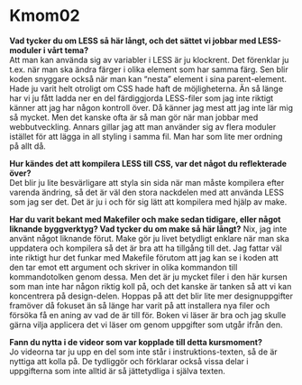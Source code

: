 Kmom02
===============================

**Vad tycker du om LESS så här långt, och det sättet vi jobbar med LESS-moduler i vårt tema?**  
Att man kan använda sig av variabler i LESS är ju klockrent. Det förenklar ju t.ex. när man ska 
ändra färger i olika element som har samma färg. Sen blir koden snyggare också när man kan “nesta” 
element i sina parent-element. Hade ju varit helt otroligt om CSS hade haft de möjligheterna. Än så 
länge har vi ju fått ladda ner en del färdiggjorda LESS-filer som jag inte riktigt känner att jag 
har någon kontroll över. Då känner jag mest att jag inte lär mig så mycket. Men det kanske ofta är 
så man gör när man jobbar med webbutveckling. Annars gillar jag att man använder sig av flera 
moduler istället för att lägga in all styling i samma fil. Man har som lite mer ordning på allt då.


**Hur kändes det att kompilera LESS till CSS, var det något du reflekterade över?**  
Det blir ju lite besvärligare att styla sin sida när man måste kompilera efter varenda ändring, så 
det är väl den stora nackdelen med att använda LESS som jag ser det. Det är ju i och för sig lätt 
att kompilera med hjälp av make.


**Har du varit bekant med Makefiler och make sedan tidigare, eller något liknande byggverktyg? Vad 
tycker du om make så här långt?**
Nix, jag inte använt något liknande förut. Make gör ju livet betydligt enklare när man ska uppdatera 
och kompilera så det är bra att ha tillgång till det. Jag fattar väl inte riktigt hur det funkar med 
Makefile förutom att jag kan se i koden att den tar emot ett argument och skriver in olika kommandon 
till kommandotolken genom dessa. Men det är ju mycket filer i den här kursen som man inte har någon 
riktig koll på, och det kanske är tanken så att vi kan koncentrera på design-delen. Hoppas på att 
det blir lite mer designuppgifter framöver då fokuset än så länge har varit på att installera nya 
filer och försöka få en aning av vad de är till för. Boken vi läser är bra och jag skulle gärna vilja 
applicera det vi läser om genom uppgifter som utgår ifrån den.


**Fann du nytta i de videor som var kopplade till detta kursmoment?**  
Jo videorna tar ju upp en del som inte står i instruktions-texten, så de är nyttiga att kolla på. De 
tydliggör och förklarar också vissa delar i uppgifterna som inte alltid är så jättetydliga i själva 
texten.

